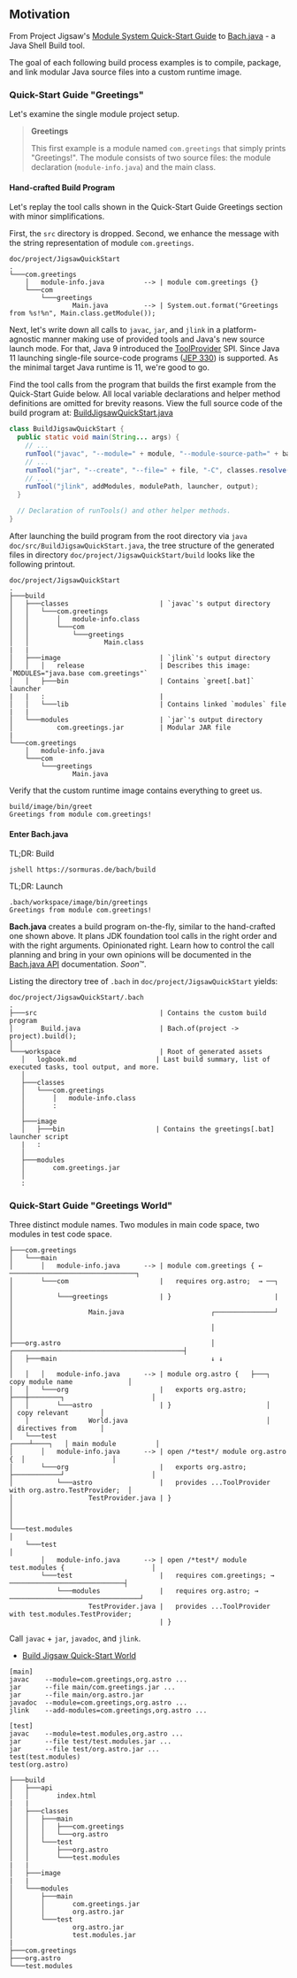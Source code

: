 ## Motivation

From Project Jigsaw's [Module System Quick-Start Guide](https://openjdk.java.net/projects/jigsaw/quick-start) to [Bach.java](https://github.com/sormuras/bach) - a Java Shell Build tool.

The goal of each following build process examples is to compile, package, and link modular Java source files into a custom runtime image.

### Quick-Start Guide "Greetings"

Let's examine the single module project setup.

> **Greetings**
>
> This first example is a module named `com.greetings` that simply prints "Greetings!".
> The module consists of two source files: the module declaration (`module-info.java`) and the main class.

#### Hand-crafted Build Program

Let's replay the tool calls shown in the Quick-Start Guide Greetings section with minor simplifications.

First, the `src` directory is dropped.
Second, we enhance the message with the string representation of module `com.greetings`.

```text
doc/project/JigsawQuickStart
.
└───com.greetings
    │   module-info.java          --> | module com.greetings {}
    └───com
        └───greetings
                Main.java         --> | System.out.format("Greetings from %s!%n", Main.class.getModule());
```

Next, let's write down all calls to `javac`, `jar`, and `jlink` in a platform-agnostic manner making use of provided tools and Java's new source launch mode.
For that, Java 9 introduced the [ToolProvider](https://docs.oracle.com/en/java/javase/11/docs/api/java.base/java/util/spi/ToolProvider.html) SPI.
Since Java 11 launching single-file source-code programs ([JEP 330](https://openjdk.java.net/jeps/330)) is supported.
As the minimal target Java runtime is 11, we're good to go.

Find the tool calls from the program that builds the first example from the Quick-Start Guide below.
All local variable declarations and helper method definitions are omitted for brevity reasons.
View the full source code of the build program at: [BuildJigsawQuickStart.java](src/BuildJigsawQuickStart.java)

```java
class BuildJigsawQuickStart {
  public static void main(String... args) {
    // ...
    runTool("javac", "--module=" + module, "--module-source-path=" + base, "-d", classes);
    // ...
    runTool("jar", "--create", "--file=" + file, "-C", classes.resolve(module), ".");
    // ...
    runTool("jlink", addModules, modulePath, launcher, output);
  }

  // Declaration of runTools() and other helper methods.
}
```

After launching the build program from the root directory via `java doc/src/BuildJigsawQuickStart.java`,
the tree structure of the generated files in directory `doc/project/JigsawQuickStart/build` looks like the following printout.

```
doc/project/JigsawQuickStart
.
├───build
│   ├───classes                       | `javac`'s output directory
│   │   └───com.greetings
│   │       │   module-info.class
│   │       └───com
│   │           └───greetings
│   │                   Main.class
|   |
│   ├───image                         | `jlink`'s output directory
│   │   │   release                   | Describes this image: `MODULES="java.base com.greetings"`
│   │   ├───bin                       | Contains `greet[.bat]` launcher
|   |   :                             |
│   │   └───lib                       | Contains linked `modules` file
|   |
│   └───modules                       | `jar`'s output directory
│           com.greetings.jar         | Modular JAR file
|
└───com.greetings
    │   module-info.java
    └───com
        └───greetings
                Main.java
```

Verify that the custom runtime image contains everything to greet us.

```shell script
build/image/bin/greet
Greetings from module com.greetings!
```

#### Enter **Bach.java**

TL;DR: Build

```shell script
jshell https://sormuras.de/bach/build
```

TL;DR: Launch

```shell script
.bach/workspace/image/bin/greetings
Greetings from module com.greetings!
```

**Bach.java** creates a build program on-the-fly, similar to the hand-crafted one shown above.
It plans JDK foundation tool calls in the right order and with the right arguments.
Opinionated right.
Learn how to control the call planning and bring in your own opinions will be documented in the [Bach.java API](https://javadoc.io/doc/de.sormuras.bach/de.sormuras.bach) documentation.
*Soon*™.

Listing the directory tree of `.bach` in `doc/project/JigsawQuickStart` yields:

 ```text
doc/project/JigsawQuickStart/.bach
.
├───src                               | Contains the custom build program
│       Build.java                    | Bach.of(project -> project).build();
│
└───workspace                         | Root of generated assets
    │   logbook.md                    | Last build summary, list of executed tasks, tool output, and more.
    │
    ├───classes
    │   └───com.greetings
    │       │   module-info.class
    │       :
    │
    ├───image
    │   ├───bin                       | Contains the greetings[.bat] launcher script
    |   :
    │
    ├───modules
    │       com.greetings.jar
    │
    :
```

### Quick-Start Guide "Greetings World"

Three distinct module names.
Two modules in main code space, two modules in test code space.

```text
├───com.greetings
│   └───main
│       │   module-info.java      --> | module com.greetings { ← ────────────────────────────────┐
│       └───com                       |   requires org.astro;  → ──┐                             │
│           └───greetings             | }                          |                             │
│                   Main.java                      ┌───────────────┘                             │
│                                                  │                                             │
├───org.astro                                      │ ┌───────────────────────────────────────────┤
│   ├───main                                       ↓ ↓                                           │
│   │   │   module-info.java      --> | module org.astro {   ├───┐ copy module name              │
│   │   └───org                       |   exports org.astro; ├───┼────────┐                      │
│   │       └───astro                 | }                        │        │ copy relevant        │
│   │               World.java                                   │        │ directives from      │
│   └───test                                                ┌────┴────┐   │ main module          │
│       │   module-info.java      --> | open /*test*/ module org.astro {  │                      │
│       └───org                       |   exports org.astro; ├────────────┘                      │
│           └───astro                 |   provides ...ToolProvider with org.astro.TestProvider;  │
│                   TestProvider.java | }                                                        │
│                                                                                                │
└───test.modules                                                                                 │
    └───test                                                                                     │
        │   module-info.java      --> | open /*test*/ module test.modules {                      │
        └───test                      |   requires com.greetings; → ─────────────────────────────┤
            └───modules               |   requires org.astro; → ─────────────────────────────────┘
                    TestProvider.java |   provides ...ToolProvider with test.modules.TestProvider;
                                      | }
```

Call `javac` + `jar`, `javadoc`, and `jlink`.

- [Build Jigsaw Quick-Start World](src/BuildJigsawQuickStartWorld.java)

```text
[main]
javac    --module=com.greetings,org.astro ...
jar      --file main/com.greetings.jar ...
jar      --file main/org.astro.jar
javadoc  --module=com.greetings,org.astro ...
jlink    --add-modules=com.greetings,org.astro ...

[test]
javac    --module=test.modules,org.astro ...
jar      --file test/test.modules.jar ...
jar      --file test/org.astro.jar ...
test(test.modules)
test(org.astro)
```

```
├───build
│   ├───api
│   │       index.html
|   |
│   ├───classes
│   │   ├───main
│   │   │   ├───com.greetings
│   │   │   └───org.astro
│   │   └───test
│   │       ├───org.astro
│   │       └───test.modules
|   |
│   ├───image
|   |
│   └───modules
│       ├───main
│       │       com.greetings.jar
│       │       org.astro.jar
│       └───test
│               org.astro.jar
│               test.modules.jar
|
├───com.greetings
├───org.astro
└───test.modules
```
